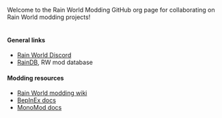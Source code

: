 
Welcome to the Rain World Modding GitHub org page for collaborating on Rain World modding projects! 
<br/><br/>
#### General links
- [Rain World Discord](https://discord.gg/rainworld)
- [RainDB](https://www.raindb.net/), RW mod database

#### Modding resources
- [Rain World modding wiki](https://rain-world-modding.github.io/)
- [BepInEx docs](https://docs.bepinex.dev/)
- [MonoMod docs](https://monomod.dev/)
